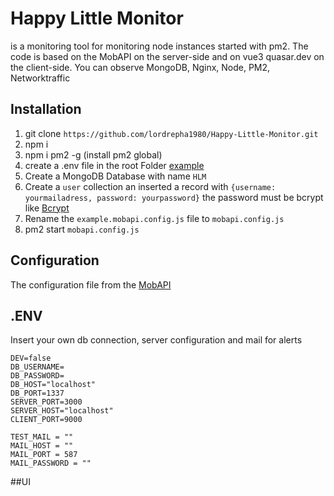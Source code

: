 
# Happy Little Monitor
is a monitoring tool for monitoring node instances started with pm2.
The code is based on the MobAPI on the server-side and on vue3 quasar.dev on the client-side.
You can observe MongoDB, Nginx, Node, PM2, Networktraffic

## Installation

1. git clone `https://github.com/lordrepha1980/Happy-Little-Monitor.git`
2. npm i
3. npm i pm2 -g (install pm2 global)
4. create a .env file in the root Folder [example](https://bcrypt-generator.com/)
5. Create a MongoDB Database with name `HLM`
6. Create a `user` collection an inserted a record with `{username: yourmailadress, password: yourpassword}` the password must be bcrypt like [Bcrypt](https://bcrypt-generator.com/)
7. Rename the `example.mobapi.config.js` file to `mobapi.config.js`
8. pm2 start `mobapi.config.js`

## Configuration
The configuration file from the [MobAPI](https://github.com/lordrepha1980/MobAPI) 

## .ENV

Insert your own db connection, server configuration and mail for alerts

    DEV=false
    DB_USERNAME=
    DB_PASSWORD=
    DB_HOST="localhost"
    DB_PORT=1337
    SERVER_PORT=3000
    SERVER_HOST="localhost"
    CLIENT_PORT=9000

    TEST_MAIL = ""
    MAIL_HOST = ""
    MAIL_PORT = 587
    MAIL_PASSWORD = ""

##UI


